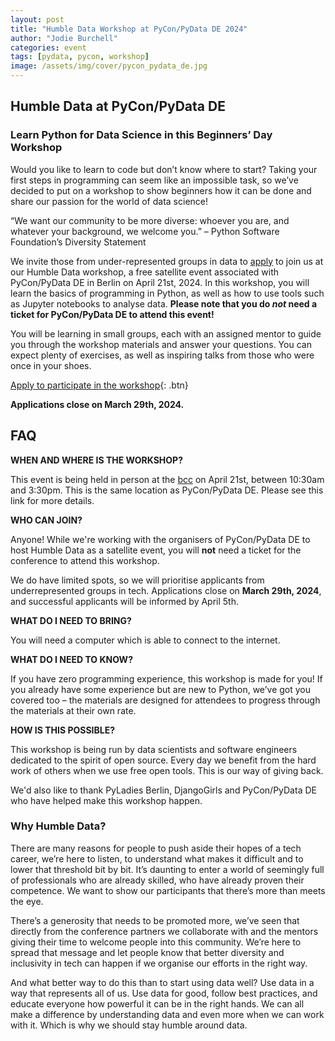 ```yaml
---
layout: post
title: "Humble Data Workshop at PyCon/PyData DE 2024"
author: "Jodie Burchell"
categories: event
tags: [pydata, pycon, workshop]
image: /assets/img/cover/pycon_pydata_de.jpg
---
```


## Humble Data at PyCon/PyData DE

### Learn Python for Data Science in this Beginners’ Day Workshop
Would you like to learn to code but don’t know where to start? Taking your first steps in programming can seem like an impossible task, so we’ve decided to put on a workshop to show beginners how it can be done and share our passion for the world of data science!

“We want our community to be more diverse: whoever you are, and whatever your background, we welcome you.” – Python Software Foundation’s Diversity Statement

We invite those from under-represented groups in data to [apply](https://forms.gle/o2FqCmi67joLUX2p9) to join us at our Humble Data workshop, a free satellite event associated with PyCon/PyData DE in Berlin on April 21st, 2024. In this workshop, you will learn the basics of programming in Python, as well as how to use tools such as Jupyter notebooks to analyse data. **Please note that you do _not_ need a ticket for PyCon/PyData DE to attend this event!**

You will be learning in small groups, each with an assigned mentor to guide you through the workshop materials and answer your questions. You can expect plenty of exercises, as well as inspiring talks from those who were once in your shoes.

[Apply to participate in the workshop](https://forms.gle/o2FqCmi67joLUX2p9){: .btn}

**Applications close on March 29th, 2024.**

## FAQ

**WHEN AND WHERE IS THE WORKSHOP?**

This event is being held in person at the [bcc](https://bcc-berlin.de/en/location-travel) on April 21st, between 10:30am and 3:30pm. This is the same location as PyCon/PyData DE. Please see this link for more details.  

**WHO CAN JOIN?**

Anyone! While we're working with the organisers of PyCon/PyData DE to host Humble Data as a satellite event, you will **not** need a ticket for the conference to attend this workshop. 

We do have limited spots, so we will prioritise applicants from underrepresented groups in tech. Applications close on **March 29th, 2024**, and successful applicants will be informed by April 5th.

**WHAT DO I NEED TO BRING?**

You will need a computer which is able to connect to the internet.

**WHAT DO I NEED TO KNOW?**

If you have zero programming experience, this workshop is made for you! If you already have some experience but are new to Python, we’ve got you covered too – the materials are designed for attendees to progress through the materials at their own rate.

**HOW IS THIS POSSIBLE?**

This workshop is being run by data scientists and software engineers dedicated to the spirit of open source. Every day we benefit from the hard work of others when we use free open tools. This is our way of giving back.

We'd also like to thank PyLadies Berlin, DjangoGirls and PyCon/PyData DE who have helped make this workshop happen.

### Why Humble Data?

There are many reasons for people to push aside their hopes of a tech career, we’re here to listen, to understand what makes it difficult and to lower that threshold bit by bit. It’s daunting to enter a world of seemingly full of professionals who are already skilled, who have already proven their competence. We want to show our participants that there’s more than meets the eye.

There’s a generosity that needs to be promoted more, we’ve seen that directly from the conference partners we collaborate with and the mentors giving their time to welcome people into this community. We’re here to spread that message and let people know that better diversity and inclusivity in tech can happen if we organise our efforts in the right way.

And what better way to do this than to start using data well? Use data in a way that represents all of us. Use data for good, follow best practices, and educate everyone how powerful it can be in the right hands. We can all make a difference by understanding data and even more when we can work with it. Which is why we should stay humble around data.
